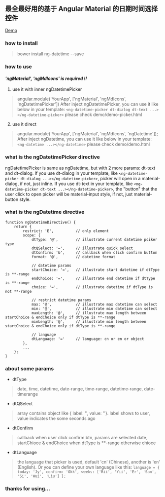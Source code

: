 ## 最全最好用的基于 Angular Material 的日期时间选择控件

[Demo][1]

### how to install
 > bower install ng-datetime --save

### how to use
#### *'ngMaterial', 'ngMdIcons' is required !!*
 
 1. use it with inner ngDatetimePicker
  > angular.module('YourApp', ['ngMaterial', 'ngMdIcons', 'ngDatetimePicker'])
    After inject ngDatetimePicker, you can use it like below in your template:
    ```
    <ng-datetime-picker dt-dialog dt-text ...></ng-datetime-picker>
    ```
  > please check demo/demo-picker.html
 
 2. use it direct
  > angular.module('YourApp', ['ngMaterial', 'ngMdIcons', 'ngDatetime']);
    After inject ngDatetime, you can use it like below in your template:
    ```
    <ng-datetime ...></ng-datetime>
    ```
  > please check demo/demo.html
  
### what is the ngDatetimePicker directive
ngDatetimePicker is same as ngDatetime, but with 2 more params: dt-text and dt-dialog. If you use dt-dialog in your template, like ```<ng-datetime-picker dt-dialog ...></ng-datetime-picker>```, picker will open in a material-dialog, if not, just inline. If you use dt-text in your template, like ```<ng-datetime-picker dt-text ...></ng-datetime-picker>```, the "button" that the user click to open picker will be material-input style, if not, just material-button style.

### what is the ngDatetime directive
```
function ngDatetimeDirective() {
    return {
        restrict: 'E',          // only element
        scope: {
            dtType: '@',        // illustrate current datetime pciker type
            dtQSelect: '=',     // illustrate quick select
            dtConfirm: '&',     // callback when click confirm button
            format: '@',        // datetime format
        
            // datetime params
            startChoice: '=',   // illustrate start datetime if dtType is **-range 
            endChoice: '=',     // illustrate end datetime if dtType is **-range 
            choice: '=',        // illustrate datetime if dtType is not **-range
        
            // restrict datetime params
            max: '@',           // illustrate max datetime can select
            min: '@',           // illustrate min datetime can select
            maxLength: '@',     // illustrate max length between startChoice & endChoice only if dtType is **-range
            minLength: '@',     // illustrate min length between startChoice & endChoice only if dtType is **-range
        
            // language
            dtLanguage: '='     // language: cn or en or object
        },
        ...
    };
}
```

### about some params
 - dtType
 > date, time, datetime, date-range, time-range, datetime-range, date-timerange

 - dtQSelect
 > array contains object like { label: '', value: ''}. label shows to user, value indicates the some seconds ago 

 - dtConfirm
 > callback when user click confirm btn, params are selected date, startChioce & endChoice when dtType is **-range otherwise chioce

 - dtLanguage
 > the language that picker is used, default 'cn' (Chinese), another is 'en' (English). Or you can define your own language like this:
    ```
    language = {
        today: 'Jy',
        confirm: 'Okk',
        weeks: ['Rii', 'Yii', 'Er', 'Sam', 'Si', 'Wui', 'Liu']
    };
    ```
    
### thanks for using...


  [1]: http://www.0xfc.cn/article/0/58d1332040149d025b07ceab